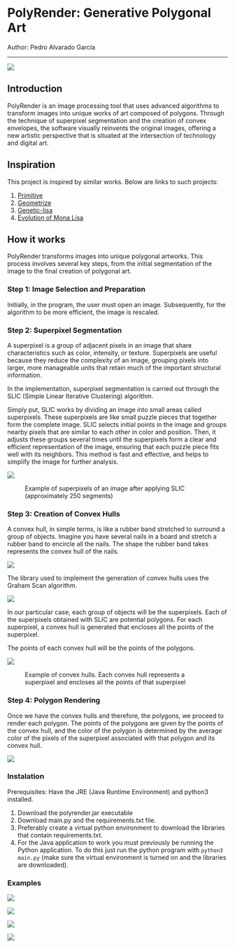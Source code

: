 # PolyRender: Generative Polygonal Art

Author: Pedro Alvarado García

---

![](readme_resources/image1.png)

## Introduction
PolyRender is an image processing tool that uses advanced algorithms to transform images into unique works of art composed of polygons. Through the technique of superpixel segmentation and the creation of convex envelopes, the software visually reinvents the original images, offering a new artistic perspective that is situated at the intersection of technology and digital art.

## Inspiration
This project is inspired by similar works. Below are links to such projects:
1. [Primitive](https://github.com/fogleman/primitive)
2. [Geometrize](https://github.com/Tw1ddle/geometrize)
3. [Genetic-lisa](https://github.com/peterbraden/genetic-lisa)
4. [Evolution of Mona Lisa](https://rogerjohansson.blog/2008/12/07/genetic-programming-evolution-of-mona-lisa/)

## How it works
PolyRender transforms images into unique polygonal artworks. This process involves several key steps, from the initial segmentation of the image to the final creation of polygonal art.

### Step 1: Image Selection and Preparation
Initially, in the program, the user must open an image. Subsequently, for the algorithm to be more efficient, the image is rescaled.

### Step 2: Superpixel Segmentation
A superpixel is a group of adjacent pixels in an image that share characteristics such as color, intensity, or texture. Superpixels are useful because they reduce the complexity of an image, grouping pixels into larger, more manageable units that retain much of the important structural information.

In the implementation, superpixel segmentation is carried out through the SLIC (Simple Linear Iterative Clustering) algorithm.

Simply put, SLIC works by dividing an image into small areas called superpixels. These superpixels are like small puzzle pieces that together form the complete image. SLIC selects initial points in the image and groups nearby pixels that are similar to each other in color and position. Then, it adjusts these groups several times until the superpixels form a clear and efficient representation of the image, ensuring that each puzzle piece fits well with its neighbors. This method is fast and effective, and helps to simplify the image for further analysis.

![](readme_resources/slic_example.png)

<figure>
    <figcaption>Example of superpixels of an image after applying SLIC (approximately 250 segments)</figcaption>
</figure>

### Step 3: Creation of Convex Hulls
A convex hull, in simple terms, is like a rubber band stretched to surround a group of objects. Imagine you have several nails in a board and stretch a rubber band to encircle all the nails. The shape the rubber band takes represents the convex hull of the nails.

![](readme_resources/convex_hull.png)

The library used to implement the generation of convex hulls uses the Graham Scan algorithm.

![](readme_resources/graham_scan.gif)

In our particular case, each group of objects will be the superpixels. Each of the superpixels obtained with SLIC are potential polygons. For each superpixel, a convex hull is generated that encloses all the points of the superpixel.

The points of each convex hull will be the points of the polygons.

![](readme_resources/convex_hull_example.png)

<figure>
    <figcaption>Example of convex hulls. Each convex hull represents a superpixel and encloses all the points of that superpixel</figcaption>
</figure>

### Step 4: Polygon Rendering
Once we have the convex hulls and therefore, the polygons, we proceed to render each polygon. The points of the polygons are given by the points of the convex hull, and the color of the polygon is determined by the average color of the pixels of the superpixel associated with that polygon and its convex hull.

![](readme_resources/example.gif)

### Instalation

Prerequisites: Have the JRE (Java Runtime Environment) and python3 installed.

1. Download the polyrender.jar executable
2. Download main.py and the requirements.txt file.
3. Preferably create a virtual python environment to download the libraries that contain requirements.txt.
4. For the Java application to work you must previously be running the Python application. To do this just run the python program with `python3 main.py` (make sure the virtual environment is turned on and the libraries are downloaded).

### Examples

![](readme_resources/recreation1.png)

![](readme_resources/recreation2.png)

![](readme_resources/recreation3.png)

![](readme_resources/recreation4.png)
